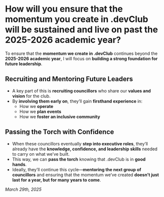 # **How will you ensure that the momentum you create in .devClub will be sustained and live on past the 2025-2026 academic year?**  

To ensure that the **momentum we create in .devClub** continues beyond the **2025-2026 academic year**, I will focus on **building a strong foundation for future leadership**.  

## **Recruiting and Mentoring Future Leaders**  
* A key part of this is **recruiting councillors** who share our **values and vision** for the club.  
* By **involving them early on**, they’ll gain **firsthand experience** in:  
  * How we **operate**  
  * How we **plan events**  
  * How we **foster an inclusive community**  

## **Passing the Torch with Confidence**  
* When these councillors eventually **step into executive roles**, they’ll already have the **knowledge, confidence, and leadership skills** needed to carry on what we’ve built.  
* This way, we can **pass the torch** knowing that .devClub is in **good hands**.  
* Ideally, they’ll continue this cycle—**mentoring the next group of councillors** and ensuring that the momentum we’ve created **doesn’t just last for a year, but for many years to come**.  

*March 29th, 2025*
